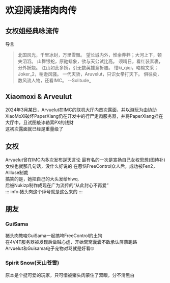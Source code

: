 # 欢迎阅读猪肉肉传
## 女权姐经典咏流传
 导言
 >北国风光，千里冰封，万里雪飘。
望长城内外，惟余莽莽；大河上下，顿失滔滔。
山舞银蛇，原驰蜡象，欲与天公试比高。
须晴日，看红装素裹，分外妖娆。
江山如此多娇，引无数英雄竞折腰。
惜ki_qiqi，略输文采；Joker_2，稍逊风骚。
一代天骄，Aruvelut，只识女拳打天下。
俱往矣，数风流人物，还看IMC。
               --Solitude_
## Xiaomoxi & Arveulut
2024年3月某日，Arvuelut在IMC的联机大厅内首次露面，并以游玩为由协助XiaoMoXi破坏PaperXiang仍在开发中的行尸走肉服务器，并将PaperXiang挂在大厅中，且试图敲诈勒索PX的钱财  
这初次露面就已经是重量级了

## 女权
Arvuelut曾在IMC内多次发布逆天言论
最有名的一次是宣扬自己女权思想(图待补)
女权也就那几句话，没什么好说的
在惹恼FreeControl众人后，成功被Fen2，Alllose制裁  
搞笑的是，她把自己的大头发给hiwq.  
后被Nukizp制作成现在广为流传的“从此封心不再爱”  
::: info
猪头肉这个绰号就是这么来的
:::

## 朋友
### GuiSama
猪头肉教唆GuiSama一起搞垮FreeControl的土狗  
在4V4T服务器被发现后做贼心虚，开始窝窝囊囊不敢承认屏蔽跑路  
Arvuelut和Guisama电子宠物对骂就是好看🤓  

### Spirit Snow(天山苍雪)
原本是个挺可爱的玩家，只可惜被猪头肉蒙住了双眼，分不清黑白